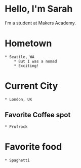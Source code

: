 # Hello, I'm Sarah
I'm a student at Makers Academy.

# Hometown
	* Seattle, WA
		* But I was a nomad
		* Exciting!

# Current City
	* London, UK

## Favorite Coffee spot
	* Prufrock

# Favorite food
	* Spaghetti